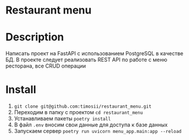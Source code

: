 # Restaurant menu
# Description
Написать проект на FastAPI с использованием PostgreSQL в качестве БД. В проекте следует реализовать REST API по работе с меню ресторана, все CRUD операции
# Install
1. ```git clone git@github.com:timosii/restaurant_menu.git```
2. Переходим в папку с проектом
```cd restaurant_menu``` 
3. Устанавливаем пакеты
```poetry install```
4. В файл `.env` вносим свои данные для доступа к базе данных
5. Запускаем сервер
```poetry run uvicorn menu_app.main:app --reload```

